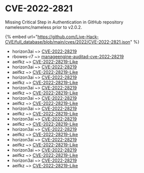 # CVE-2022-2821

Missing Critical Step in Authentication in GitHub repository namelessmc/nameless prior to v2.0.2.

{% embed url="https://github.com/Live-Hack-CVE/full_database/blob/main/cves/2022/CVE-2022-2821.json" %}


* horizon3ai ~> [CVE-2022-28219](https://www.alice-snow.ru/2022/database/cve-2022-2821/cve-2022-28219-horizon3ai)
* rbowes-r7 ~> [manageengine-auditad-cve-2022-28219](https://www.alice-snow.ru/2022/database/cve-2022-2821/manageengine-auditad-cve-2022-28219-rbowes-r7)
* aeifkz ~> [CVE-2022-28219-Like](https://www.alice-snow.ru/2022/database/cve-2022-2821/cve-2022-28219-like-aeifkz)
* horizon3ai ~> [CVE-2022-28219](https://www.alice-snow.ru/2022/database/cve-2022-2821/cve-2022-28219-horizon3ai)
* aeifkz ~> [CVE-2022-28219-Like](https://www.alice-snow.ru/2022/database/cve-2022-2821/cve-2022-28219-like-aeifkz)
* horizon3ai ~> [CVE-2022-28219](https://www.alice-snow.ru/2022/database/cve-2022-2821/cve-2022-28219-horizon3ai)
* aeifkz ~> [CVE-2022-28219-Like](https://www.alice-snow.ru/2022/database/cve-2022-2821/cve-2022-28219-like-aeifkz)
* horizon3ai ~> [CVE-2022-28219](https://www.alice-snow.ru/2022/database/cve-2022-2821/cve-2022-28219-horizon3ai)
* aeifkz ~> [CVE-2022-28219-Like](https://www.alice-snow.ru/2022/database/cve-2022-2821/cve-2022-28219-like-aeifkz)
* horizon3ai ~> [CVE-2022-28219](https://www.alice-snow.ru/2022/database/cve-2022-2821/cve-2022-28219-horizon3ai)
* aeifkz ~> [CVE-2022-28219-Like](https://www.alice-snow.ru/2022/database/cve-2022-2821/cve-2022-28219-like-aeifkz)
* horizon3ai ~> [CVE-2022-28219](https://www.alice-snow.ru/2022/database/cve-2022-2821/cve-2022-28219-horizon3ai)
* aeifkz ~> [CVE-2022-28219-Like](https://www.alice-snow.ru/2022/database/cve-2022-2821/cve-2022-28219-like-aeifkz)
* horizon3ai ~> [CVE-2022-28219](https://www.alice-snow.ru/2022/database/cve-2022-2821/cve-2022-28219-horizon3ai)
* aeifkz ~> [CVE-2022-28219-Like](https://www.alice-snow.ru/2022/database/cve-2022-2821/cve-2022-28219-like-aeifkz)
* horizon3ai ~> [CVE-2022-28219](https://www.alice-snow.ru/2022/database/cve-2022-2821/cve-2022-28219-horizon3ai)
* aeifkz ~> [CVE-2022-28219-Like](https://www.alice-snow.ru/2022/database/cve-2022-2821/cve-2022-28219-like-aeifkz)
* horizon3ai ~> [CVE-2022-28219](https://www.alice-snow.ru/2022/database/cve-2022-2821/cve-2022-28219-horizon3ai)
* aeifkz ~> [CVE-2022-28219-Like](https://www.alice-snow.ru/2022/database/cve-2022-2821/cve-2022-28219-like-aeifkz)
* horizon3ai ~> [CVE-2022-28219](https://www.alice-snow.ru/2022/database/cve-2022-2821/cve-2022-28219-horizon3ai)
* aeifkz ~> [CVE-2022-28219-Like](https://www.alice-snow.ru/2022/database/cve-2022-2821/cve-2022-28219-like-aeifkz)
* horizon3ai ~> [CVE-2022-28219](https://www.alice-snow.ru/2022/database/cve-2022-2821/cve-2022-28219-horizon3ai)
* aeifkz ~> [CVE-2022-28219-Like](https://www.alice-snow.ru/2022/database/cve-2022-2821/cve-2022-28219-like-aeifkz)